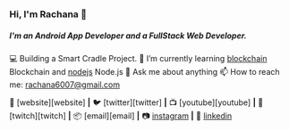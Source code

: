 ### Hi, I'm Rachana 👋

##### I'm an Android App Developer and a FullStack Web Developer.

💻 Building a Smart Cradle Project. 
🌱 I’m currently learning [blockchain] Blockchain and [nodejs] Node.js
💬 Ask me about anything
📫 How to reach me: rachana6007@gmail.com




🏡 [website][website] **|** 
🐦 [twitter][twitter] **|** 
📺 [youtube][youtube] **|** 
🎥 [twitch][twitch] **|** 
📦 [email][email] **|** 
📷 [instagram][instagram] **|** 
👔 [linkedin][linkedin]


[nodejs]: https://www.w3schools.com/nodejs/nodejs_intro.asp
[blockchain]: https://www.blockchain.com/
[instagram]: https://www.instagram.com/_t_i_c_k_l_e__s_t_a_r_/
[linkedin]: https://www.linkedin.com/in/rachana-raut-3412ab184/

